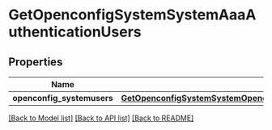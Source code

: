 # GetOpenconfigSystemSystemAaaAuthenticationUsers

## Properties
Name | Type | Description | Notes
------------ | ------------- | ------------- | -------------
**openconfig_systemusers** | [**GetOpenconfigSystemSystemOpenconfigsystemsystemAaaAuthenticationUsers**](GetOpenconfigSystemSystemOpenconfigsystemsystemAaaAuthenticationUsers.md) |  | [optional] 

[[Back to Model list]](../README.md#documentation-for-models) [[Back to API list]](../README.md#documentation-for-api-endpoints) [[Back to README]](../README.md)


